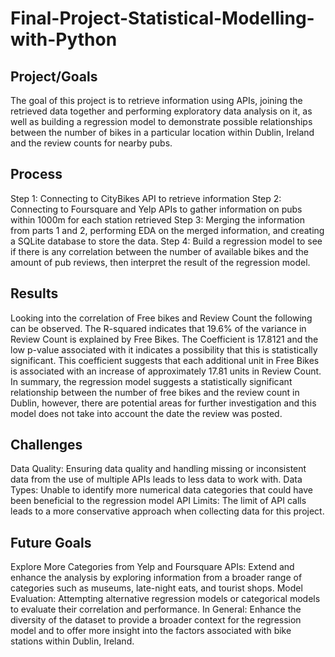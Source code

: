 # Final-Project-Statistical-Modelling-with-Python

## Project/Goals
The goal of this project is to retrieve information using APIs, joining the retrieved data together and performing exploratory data analysis on it, as well as building a regression model to demonstrate possible relationships between the number of bikes in a particular location within Dublin, Ireland and the review counts for nearby pubs.  

## Process
Step 1: Connecting to CityBikes API to retrieve information
Step 2: Connecting to Foursquare and Yelp APIs to gather information on pubs within 1000m for each station retrieved 
Step 3: Merging the information from parts 1 and 2, performing EDA on the merged information, and creating a SQLite database to store the data.
Step 4: Build a regression model to see if there is any correlation between the number of available bikes and the amount of pub reviews, then interpret the result of the regression model. 

## Results
Looking into the correlation of Free bikes and Review Count the following can be observed. The R-squared indicates that 19.6% of the variance in Review Count is explained by Free Bikes. The Coefficient is 17.8121 and the low p-value associated with it indicates a possibility that this is statistically significant. This coefficient suggests that each additional unit in Free Bikes is associated with an increase of approximately 17.81 units in Review Count. In summary, the regression model suggests a statistically significant relationship between the number of free bikes and the review count in Dublin, however, there are potential areas for further investigation and this model does not take into account the date the review was posted. 

## Challenges 
Data Quality: Ensuring data quality and handling missing or inconsistent data from the use of multiple APIs leads to less data to work with. 
Data Types: Unable to identify more numerical data categories that could have been beneficial to the regression model 
API Limits: The limit of API calls leads to a more conservative approach when collecting data for this project. 

## Future Goals
Explore More Categories from Yelp and Foursquare APIs: Extend and enhance the analysis by exploring information from a broader range of categories such as museums, late-night eats, and tourist shops.
Model Evaluation: Attempting alternative regression models or categorical models to evaluate their correlation and performance. 
In General: Enhance the diversity of the dataset to provide a broader context for the regression model and to offer more insight into the factors associated with bike stations within Dublin, Ireland. 
